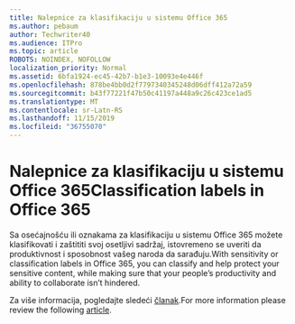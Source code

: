 ```yaml
---
title: Nalepnice za klasifikaciju u sistemu Office 365
ms.author: pebaum
author: Techwriter40
ms.audience: ITPro
ms.topic: article
ROBOTS: NOINDEX, NOFOLLOW
localization_priority: Normal
ms.assetid: 6bfa1924-ec45-42b7-b1e3-10093e4e446f
ms.openlocfilehash: 878be4bb0d2f7797340345248d06dff412a72a59
ms.sourcegitcommit: b43f77221f47b50c41197a448a9c26c423ce1ad5
ms.translationtype: MT
ms.contentlocale: sr-Latn-RS
ms.lasthandoff: 11/15/2019
ms.locfileid: "36755070"
---
```

# <a name="classification-labels-in-office-365"></a><span data-ttu-id="327ea-102">Nalepnice za klasifikaciju u sistemu Office 365</span><span class="sxs-lookup"><span data-stu-id="327ea-102">Classification labels in Office 365</span></span>

<span data-ttu-id="327ea-103">Sa osećajnošću ili oznakama za klasifikaciju u sistemu Office 365 možete klasifikovati i zaštititi svoj osetljivi sadržaj, istovremeno se uveriti da produktivnost i sposobnost vašeg naroda da sarađuju.</span><span class="sxs-lookup"><span data-stu-id="327ea-103">With sensitivity or classification labels in Office 365, you can classify and help protect your sensitive content, while making sure that your people’s productivity and ability to collaborate isn’t hindered.</span></span>

<span data-ttu-id="327ea-104">Za više informacija, pogledajte sledeći [članak](https://docs.microsoft.com/office365/securitycompliance/sensitivity-labels).</span><span class="sxs-lookup"><span data-stu-id="327ea-104">For more information please review the following [article](https://docs.microsoft.com/office365/securitycompliance/sensitivity-labels).</span></span>

